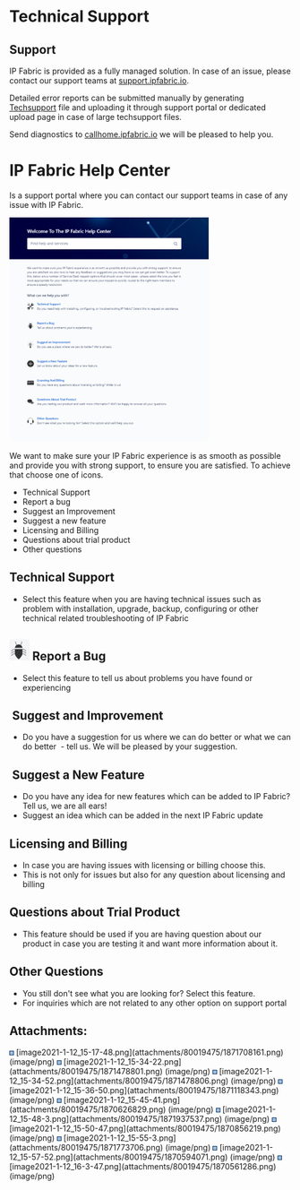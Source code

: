 # Technical Support

## Support

IP Fabric is provided as a fully managed solution. In case of an issue,
please contact our support teams at
[support.ipfabric.io](https://support.ipfabric.io).

Detailed error reports can be submitted manually by generating
[Techsupport](Techsupport) file and uploading it through support portal
or dedicated upload page in case of large techsupport files.

Send diagnostics
to [callhome.ipfabric.io](http://callhome.ipfabric.io) we will be
pleased to help you. 

# IP Fabric Help Center

Is a support portal where you can contact our support teams in case of
any issue with IP Fabric.

<img src="attachments/80019475/1871708161.png?height=400" loading="lazy" data-image-src="attachments/80019475/1871708161.png" data-unresolved-comment-count="0" data-linked-resource-id="1871708161" data-linked-resource-version="1" data-linked-resource-type="attachment" data-linked-resource-default-alias="image2021-1-12_15-17-48.png" data-base-url="https://ipfabric.atlassian.net/wiki" data-linked-resource-content-type="image/png" data-linked-resource-container-id="80019475" data-linked-resource-container-version="7" data-media-id="8e409367-6371-447f-9ca0-88fa8703b2da" data-media-type="file" height="400" />

  

We want to make sure your IP Fabric experience is as smooth as possible
and provide you with strong support, to ensure you are satisfied. To
achieve that choose one of icons.

-   Technical Support
-   Report a bug
-   Suggest an Improvement
-   Suggest a new feature
-   Licensing and Billing
-   Questions about trial product
-   Other questions

  

## Technical Support 

-   Select this feature when you are having technical issues such as
    problem with installation, upgrade, backup, configuring or other
    technical related troubleshooting of IP Fabric

  

## <img src="attachments/80019475/1870626829.png" loading="lazy" data-image-src="attachments/80019475/1870626829.png" data-unresolved-comment-count="0" data-linked-resource-id="1870626829" data-linked-resource-version="1" data-linked-resource-type="attachment" data-linked-resource-default-alias="image2021-1-12_15-45-41.png" data-base-url="https://ipfabric.atlassian.net/wiki" data-linked-resource-content-type="image/png" data-linked-resource-container-id="80019475" data-linked-resource-container-version="7" data-media-id="b47e7435-4a11-42c1-8d4c-3dc77a1986e6" data-media-type="file" /> Report a Bug

-   Select this feature to tell us about problems you have found or
    experiencing 

##  Suggest and Improvement

-   Do you have a suggestion for us where we can do better or what we
    can do better  - tell us. We will be pleased by your suggestion.

##  Suggest a New Feature 

-   Do you have any idea for new features which can be added to IP
    Fabric? Tell us, we are all ears! 
-   Suggest an idea which can be added in the next IP Fabric update 

## Licensing and Billing

-   In case you are having issues with licensing or billing choose this.
-   This is not only for issues but also for any question about
    licensing and billing 

## Questions about Trial Product 

-   This feature should be used if you are having question about our
    product in case you are testing it and want more information about
    it.

## Other Questions

-   You still don't see what you are looking for? Select this feature.
-   For inquiries which are not related to any other option on support
    portal 

  

  

  

  

  

  

  

  

  

  

<div class="pageSectionHeader">

## Attachments:

</div>

<div class="greybox" align="left">

<img src="images/icons/bullet_blue.gif" width="8" height="8" />
[image2021-1-12_15-17-48.png](attachments/80019475/1871708161.png)
(image/png)  
<img src="images/icons/bullet_blue.gif" width="8" height="8" />
[image2021-1-12_15-34-22.png](attachments/80019475/1871478801.png)
(image/png)  
<img src="images/icons/bullet_blue.gif" width="8" height="8" />
[image2021-1-12_15-34-52.png](attachments/80019475/1871478806.png)
(image/png)  
<img src="images/icons/bullet_blue.gif" width="8" height="8" />
[image2021-1-12_15-36-50.png](attachments/80019475/1871118343.png)
(image/png)  
<img src="images/icons/bullet_blue.gif" width="8" height="8" />
[image2021-1-12_15-45-41.png](attachments/80019475/1870626829.png)
(image/png)  
<img src="images/icons/bullet_blue.gif" width="8" height="8" />
[image2021-1-12_15-48-3.png](attachments/80019475/1871937537.png)
(image/png)  
<img src="images/icons/bullet_blue.gif" width="8" height="8" />
[image2021-1-12_15-50-47.png](attachments/80019475/1870856219.png)
(image/png)  
<img src="images/icons/bullet_blue.gif" width="8" height="8" />
[image2021-1-12_15-55-3.png](attachments/80019475/1871773706.png)
(image/png)  
<img src="images/icons/bullet_blue.gif" width="8" height="8" />
[image2021-1-12_15-57-52.png](attachments/80019475/1870594071.png)
(image/png)  
<img src="images/icons/bullet_blue.gif" width="8" height="8" />
[image2021-1-12_16-3-47.png](attachments/80019475/1870561286.png)
(image/png)  

</div>
